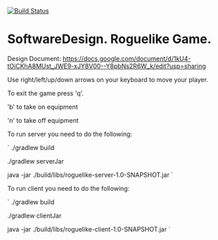 [![Build Status](https://travis-ci.org/RamSaw/SoftwareDesign.svg?branch=master)](https://travis-ci.org/RamSaw/SoftwareDesign)
# SoftwareDesign. Roguelike Game.

Design Document: https://docs.google.com/document/d/1kU4-tOiCKhA8MUst_JWE9-xJY8V00--Y8pbNs2R6W_k/edit?usp=sharing

Use right/left/up/down arrows on your keyboard to move your player. 

To exit the game press 'q'.

'b' to take on equipment

'n' to take off equipment

To run server you need to do the following:

`
./gradlew build

./gradlew serverJar

java -jar ./build/libs/roguelike-server-1.0-SNAPSHOT.jar <port number>
`

To run client you need to do the following:

`
./gradlew build

./gradlew clientJar

java -jar ./build/libs/roguelike-client-1.0-SNAPSHOT.jar <args>
`
